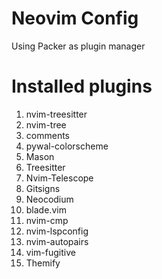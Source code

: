 # Neovim Config
Using Packer as plugin manager

# Installed plugins
1. nvim-treesitter
2. nvim-tree
3. comments
4. pywal-colorscheme
5. Mason
6. Treesitter
7. Nvim-Telescope
8. Gitsigns
9. Neocodium
10. blade.vim
11. nvim-cmp
12. nvim-lspconfig
13. nvim-autopairs
14. vim-fugitive
15. Themify
